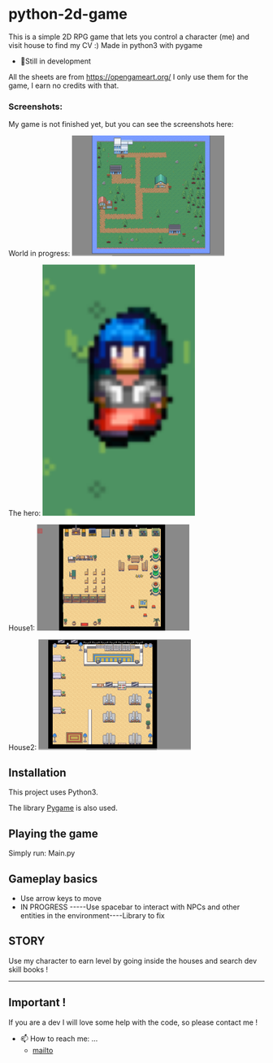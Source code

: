 # python-2d-game

This is a simple 2D  RPG game that lets you control a character (me) and visit house to find my CV :)
Made in python3 with pygame 

- 🌱Still in development

All the sheets are from https://opengameart.org/
I only use them for the game, I earn no credits with that.

### Screenshots:

My game is not finished yet, but you can see the screenshots here:

World in  progress:
<img src="./screen/world.png" width="300" >

The hero:
<img src="./screen/hero.png" width="300" >

House1:
<img src="./screen/house1.png" width="300" >

House2:
<img src="./screen/house2.png" width="300" >

## Installation

This project uses Python3. 
 
The library [Pygame](https://www.pygame.org) is also used. 

## Playing the game

Simply run:
    Main.py

## Gameplay basics

* Use arrow keys to move
* IN PROGRESS -----Use spacebar to interact with NPCs and other entities in the environment----Library to fix

## STORY

Use my character to earn level by going inside the houses and search dev skill books !

__________________________
## Important !


If you are a dev I will love some help with the code, so please contact me !

- 📫 How to reach me: ...
   *    [mailto](mailto:elodiegage@gmail.com/ "reach me")
